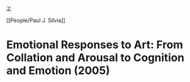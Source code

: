 [🇿](zotero://select/library/items/JSJFL3Z8)

[[People/Paul J. Silvia]] 
# Emotional Responses to Art: From Collation and Arousal to Cognition and Emotion (2005)

